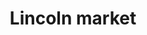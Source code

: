 ﻿---
layout: projects-list
category: projects
logo: lincoln_market.svg
order: 3

title: Lincoln market
breadcrumb: Lincoln market

meta: All proceeds will be spent on project development and charity.

lang: en
ref: lincoln_market
---
